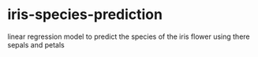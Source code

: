 # iris-species-prediction
linear regression model to predict the species of the iris flower using there sepals and petals
